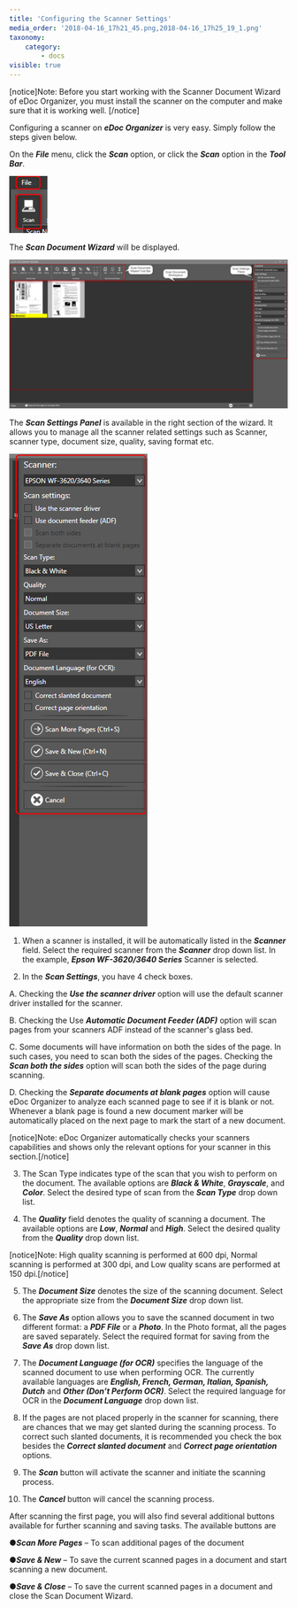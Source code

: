 ```yaml
---
title: 'Configuring the Scanner Settings'
media_order: '2018-04-16_17h21_45.png,2018-04-16_17h25_19_1.png'
taxonomy:
    category:
        - docs
visible: true
---
```


[notice]Note: Before you start working with the Scanner Document Wizard of eDoc Organizer, you must install the scanner on the computer and make sure that it is working well. [/notice]

Configuring a scanner on _**eDoc Organizer**_ is very easy. Simply follow the steps given below.

On the _**File**_ menu, click the _**Scan**_ option, or click the _**Scan**_ option in the _**Tool Bar**_.

![](2018-04-16_17h21_45.png)

The _**Scan Document Wizard**_ will be displayed.

![](2018-04-16_17h25_19_1.png)

The _**Scan Settings Panel**_ is available in the right section of the wizard. It allows you to manage all the scanner related settings such as Scanner, scanner type, document size, quality, saving format etc.

![](2018-04-16_17h25_19_016.png)

1. When a scanner is installed, it will be automatically listed in the _**Scanner**_ field. Select the required scanner from the _**Scanner**_ drop down list. In the example, _**Epson WF-3620/3640 Series**_ Scanner is selected. 

2. In the _**Scan Settings**_, you have 4 check boxes.

A. Checking the _**Use the scanner driver**_ option will use the default scanner driver installed for the scanner.

B. Checking the Use _**Automatic Document Feeder (ADF)**_ option will scan pages from your scanners ADF instead of the scanner's glass bed.

C. Some documents will have information on both the sides of the page. In such cases, you need to scan both the sides of the pages. Checking the _**Scan both the sides**_ option will scan both the sides of the page during scanning.

D. Checking the _**Separate documents at blank pages**_ option will cause eDoc Organizer to analyze each scanned page to see if it is blank or not. Whenever a blank page is found a new document marker will be automatically placed on the next page to mark the start of a new document.

[notice]Note: eDoc Organizer automatically checks your scanners capabilities and shows only the relevant options for your scanner in this section.[/notice]

3. The Scan Type indicates type of the scan that you wish to perform on the document. The available options are _**Black & White**_, _**Grayscale**_, and _**Color**_. Select the desired type of scan from the _**Scan Type**_ drop down list.

4. The _**Quality**_ field denotes the quality of scanning a document. The available options are _**Low**_, _**Normal**_ and _**High**_. Select the desired quality from the _**Quality**_ drop down list.

[notice]Note: High quality scanning is performed at 600 dpi, Normal scanning is performed at 300 dpi, and Low quality scans are performed at 150 dpi.[/notice]

5. The _**Document Size**_ denotes the size of the scanning document. Select the appropriate size from the _**Document Size**_ drop down list.

6. The _**Save As**_ option allows you to save the scanned document in two different format: a _**PDF File**_ or a _**Photo**_. In the Photo format, all the pages are saved separately.  Select the required format for saving from the _**Save As**_ drop down list.

7. The _**Document Language (for OCR)**_ specifies the language of the scanned document to use when performing OCR. The currently available languages are _**English, French, German, Italian, Spanish, Dutch**_ and _**Other (Don’t Perform OCR)**_. Select the required language for OCR in the _**Document Language**_ drop down list.

8. If the pages are not placed properly in the scanner for scanning, there are chances that we may get slanted during the scanning process. To correct such slanted documents, it is recommended you check the box besides the _**Correct slanted document**_ and _**Correct page orientation**_ options.

9. The _**Scan**_ button will activate the scanner and initiate the scanning process.

10. The _**Cancel**_ button will cancel the scanning process.

After scanning the first page, you will also find several additional buttons available for further scanning and saving tasks. The available buttons are

●_**Scan More Pages**_ – To scan additional pages of the document

●_**Save & New**_ – To save the current scanned pages in a document and start scanning a new document.

●_**Save & Close**_ – To save the current scanned pages in a document and close the Scan Document Wizard.